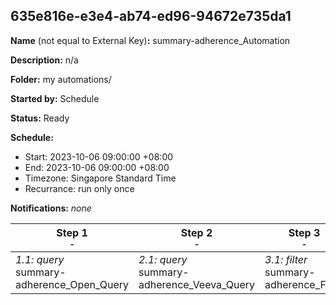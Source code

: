 ## 635e816e-e3e4-ab74-ed96-94672e735da1

**Name** (not equal to External Key)**:** summary-adherence_Automation

**Description:** n/a

**Folder:** my automations/

**Started by:** Schedule

**Status:** Ready

**Schedule:**

* Start: 2023-10-06 09:00:00 +08:00
* End: 2023-10-06 09:00:00 +08:00
* Timezone: Singapore Standard Time
* Recurrance: run only once

**Notifications:** _none_


| Step 1<br>_<small>-</small>_ | Step 2<br>_<small>-</small>_ | Step 3<br>_<small>-</small>_ |
| --- | --- | --- |
| _1.1: query_<br>summary-adherence_Open_Query | _2.1: query_<br>summary-adherence_Veeva_Query | _3.1: filter_<br>summary-adherence_FLTR |
